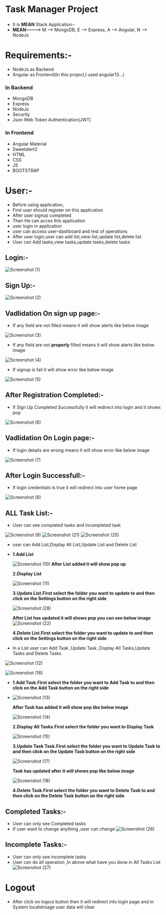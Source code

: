 # Task Manager Project
###
* It is <b>MEAN</b> Stack Application:-
*  <b>MEAN~~~~></b>
   M --> MongoDB,
   E --> Express,
   A --> Angular,
   N --> NodeJs
###
# Requirements:-
* NodeJs as Backend
* Angular as Frontend(In this project,I used angular13...)

### In Backend
* MongoDB
* Express
* NodeJs
* Security
* Json Web Token Authentication(JWT)

### In Frontend
* Angular Material
* Sweetalert2
* HTML
* CSS
* JS
* BOOTSTRAP
###

# User:-
* Before using application,
* First user should register on this application 
* After user signup completed 
* Then He can acces this application
* user login in application
* user can access user-dashboard and rest of operations
* After user login,user can add list,view list,update list,delete list
* User can Add tasks,view tasks,update tasks,delete tasks
###

## Login:-
![Screenshot (1)](https://user-images.githubusercontent.com/80576654/193410462-498e1e06-dea8-4a7b-b4ad-871f8788896b.png)
###
## Sign Up:-
![Screenshot (2)](https://user-images.githubusercontent.com/80576654/193410484-46b316bb-bacc-4292-87f9-f525eab8176c.png)
###

## Vadlidation On sign up page:-

* If any field are not filled means it will show alerts like below image
 
![Screenshot (3)](https://user-images.githubusercontent.com/80576654/193410514-57340a0b-ac1a-4eeb-9697-02901f7149a0.png)

* If any field are not <b>properly</b> filled means it will show alerts like below image
    
![Screenshot (4)](https://user-images.githubusercontent.com/80576654/193410518-0159cd19-b933-4eba-bb87-0f76b7c1a7c4.png)

* If signup is fail it will show error like below image
    
![Screenshot (5)](https://user-images.githubusercontent.com/80576654/193410524-46c0440e-8163-4d3f-9a82-4538c7b2754e.png)

## After Registration Completed:-
    
* If Sign Up Completed Successfully it will redirect into login and it shows pop 
    
![Screenshot (6)](https://user-images.githubusercontent.com/80576654/193410628-f850ae76-c18f-4f6b-9e24-33a017457ece.png)
###
## Vadlidation On Login page:-
* If login details are wrong means it will show error like below image
    
![Screenshot (7)](https://user-images.githubusercontent.com/80576654/193410738-489f00fa-0231-4d88-81ba-cb49744043e0.png)

###
## After Login Successfull:-
* If login credentials is true it will redirect into user home page
 
![Screenshot (8)](https://user-images.githubusercontent.com/80576654/193410815-62fe295f-0235-4601-a6e6-c4b52aef2fec.png)
###
## ALL Task List:-
* User can see completed tasks and incompleted task

![Screenshot (9)](https://user-images.githubusercontent.com/80576654/193410971-c7b117bc-43e4-4b77-a28f-ee50f3978268.png)
![Screenshot (21)](https://user-images.githubusercontent.com/80576654/193411560-ad341f25-a6f7-40b0-9a5d-6b51e2fee9d0.png)
![Screenshot (25)](https://user-images.githubusercontent.com/80576654/193412020-c7ed490a-4ada-47bc-925b-850626e1f6cd.png)

* user can Add List,Display All List,Update List and Delete List
* <b>1.Add List</b>
 
  ![Screenshot (10)](https://user-images.githubusercontent.com/80576654/193411029-7177e323-385e-4dea-bc4f-555b6138225a.png)
  <b>After List added it will show pop up</b>
  
  <b>2.Display List</b>
  
  ![Screenshot (11)](https://user-images.githubusercontent.com/80576654/193411044-48504d78-bd6d-4241-9597-80f9081f8848.png)

  <b>3.Update List.First select the folder you want to update to and then click on the Settings button on the right side</b>
  
  ![Screenshot (28)](https://user-images.githubusercontent.com/80576654/193411174-0d751634-731d-427e-bf7b-6f2aff94b50a.png)
  
  <b>After List has updated it will shows pop you can see below image</b>  
  ![Screenshot (22)](https://user-images.githubusercontent.com/80576654/193411240-16f1a26a-3d63-43d2-a005-e3f6b0bc6ec1.png)

  <b>4.Delete List.First select the folder you want to update to and then click on the Settings button on the right side</b>
  
* In a List user can Add Task ,Update Task ,Display All Tasks,Update Tasks and Delete Tasks

![Screenshot (12)](https://user-images.githubusercontent.com/80576654/193411711-540b0dca-754d-44d3-b079-f1166dba302c.png)

![Screenshot (16)](https://user-images.githubusercontent.com/80576654/193411795-171785c4-ccc5-4d83-9b86-cd9ecab72659.png)

* <b>1.Add Task.First select the folder you want to Add Task to and then click on the Add Task button on the right side</b>
* 
  ![Screenshot (13)](https://user-images.githubusercontent.com/80576654/193411732-c639e088-f66a-410b-b368-e3ffbdeb4730.png)
  
  <b>After Task has added it will show pop like below image</b>
  
  ![Screenshot (14)](https://user-images.githubusercontent.com/80576654/193411770-e3808a4f-54ec-48a7-9faf-76626144b5ee.png)

  <b>2.Display All Tasks.First select the folder you want to Display Task</b>
  
  ![Screenshot (15)](https://user-images.githubusercontent.com/80576654/193411782-d3aa03d0-8d19-45b2-a90c-89832c90bc04.png)

  
  <b>3.Update Task Task.First select the folder you want to Update Task to and then click on the Update Task button on the right side</b>
  
  ![Screenshot (17)](https://user-images.githubusercontent.com/80576654/193411804-36585090-1f22-4a07-a1a5-cc559e86a638.png)
  
  <b>Task has updated after it will shows pop like below image</b>
  
  ![Screenshot (18)](https://user-images.githubusercontent.com/80576654/193411898-097cf37b-c0b4-417b-9c66-3186d246e498.png)

  
  <b>4.Delete Task.First select the folder you want to Delete Task to and then click on the Delete Task button on the right side</b>
  
###
## Completed Tasks:-
* User can only see Completed tasks
* If user want to change anything ,user can change
![Screenshot (26)](https://user-images.githubusercontent.com/80576654/193412029-007e93b8-c1d4-4cdf-89a7-b15e6edf656e.png)

## Incomplete Tasks:-
* User can only see incomplete tasks
* User can do all operation ,In above what have you done in All Tasks List
![Screenshot (27)](https://user-images.githubusercontent.com/80576654/193412089-b66045b1-a3e3-437e-840e-b34749fd1687.png)

# Logout
* After click on logout button then it will redirect into login page and in System localstroage user data will clear

